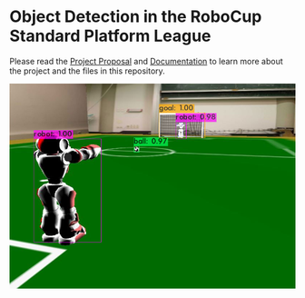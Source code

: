 # Object Detection in the RoboCup Standard Platform League
Please read the [Project Proposal](Project&#32;Proposal.pdf) and [Documentation](Documentation.pdf) to learn more about the project and the files in this repository.

![prediction_example](image_predictions/yolov4/39_predictions.jpg)
